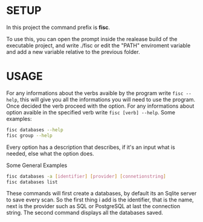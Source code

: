 # SETUP

In this project the command prefix is **fisc**.

To use this, you can open the prompt inside the realease build of the executable project, and write ./fisc or edit the "PATH" enviroment variable and add a new variable relative to the previous folder.

# USAGE

For any informations about the verbs avaible by the program write `fisc --help`, this will give you all the informations you will need to use the program.\
Once decided the verb proceed with the option. For any informations about option avaible in the specified verb write `fisc [verb] --help`.
Some examples:
```bash
fisc databases --help
fisc group --help
```
Every option has a description that describes, if it's an input what is needed, else what the option does.

Some General Examples
```bash
fisc databases -a [identifier] [provider] [connetionstring]
fisc databases list
```
These commands will first create a databases, by default its an Sqlite server to save every scan. So the first thing i add is the identifier, that is the name, next is the provider such as SQL or PostgreSQL at last the connection string.
The second command displays all the databases saved.
